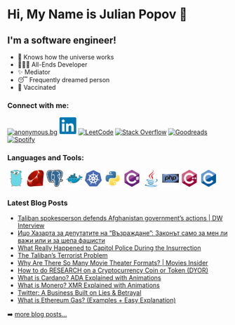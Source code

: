 # Hi, My Name is Julian Popov 👋 

## I'm a software engineer!

- 🔭 Knows how the universe works
- 🧑🏻‍💻 All-Ends Developer
- ✨ Mediator
- 😴 Frequently dreamed person
- 💉 Vaccinated

### Connect with me:

[<img alt="anonymous.bg" width="40px" src="https://static.wixstatic.com/media/fc8d9f_e1d6563ba7ce436da06dac34816eb6cc~mv2.jpeg" />][website]
[<img alt="LinkedIn" width="40px" src="https://github.com/devicons/devicon/blob/master/icons/linkedin/linkedin-original.svg" />][linkedin]
[<img alt="LeetCode" width="40px" src="https://avatars.githubusercontent.com/u/37351657" />][leetcode]
[<img alt="Stack Overflow" width="40px" src="https://avatars.githubusercontent.com/u/1393171" />][stackoverflow]
[<img alt="Goodreads" width="40px" src="https://avatars.githubusercontent.com/u/1386325" />][goodreads]
[<img alt="Spotify" width="40px" src="https://avatars.githubusercontent.com/u/251374" />][spotify]  

### Languages and Tools:

[<img alt="Go" width="40px" src="https://github.com/devicons/devicon/blob/master/icons/go/go-original.svg" />][go]
[<img alt="Ruby" width="40px" src="https://github.com/devicons/devicon/blob/master/icons/ruby/ruby-original.svg" />][ruby]
[<img alt="PostgreSQL" width="40px" src="https://github.com/devicons/devicon/blob/master/icons/postgresql/postgresql-original.svg" />][postgresql]
[<img alt="Docker" width="40px" src="https://github.com/devicons/devicon/blob/master/icons/docker/docker-original.svg" />][docker]
[<img alt="Kubernetes" width="40px" src="https://github.com/devicons/devicon/blob/master/icons/kubernetes/kubernetes-plain.svg" />][kubernetes]
[<img alt="Python" width="40px" src="https://github.com/devicons/devicon/blob/master/icons/python/python-original.svg" />][python]
[<img alt="C#" width="40px" src="https://github.com/devicons/devicon/blob/master/icons/csharp/csharp-original.svg" />][csharp]
[<img alt="Java" width="40px" src="https://github.com/devicons/devicon/blob/master/icons/java/java-original.svg" />][java]
[<img alt="PHP" width="40px" src="https://github.com/devicons/devicon/blob/master/icons/php/php-original.svg" />][php]
[<img alt="C++" width="40px" src="https://github.com/devicons/devicon/blob/master/icons/cplusplus/cplusplus-original.svg" />][cpp]
[<img alt="C" width="40px" src="https://github.com/devicons/devicon/blob/master/icons/c/c-original.svg" />][c]  

### Latest Blog Posts

<!-- BLOG-POST-LIST:START -->
- [Taliban spokesperson defends Afghanistan government’s actions | DW Interview](https://blog.anonymous.bg/2022/01/14/taliban-spokesperson-defends-afghanistan-governments-actions-dw-interview/)
- [Ицо Хазарта за депутатите на “Възраждане”: Законът само за мен ли важи или и за шепа фашисти](https://blog.anonymous.bg/2022/01/14/%d0%b8%d1%86%d0%be-%d1%85%d0%b0%d0%b7%d0%b0%d1%80%d1%82%d0%b0-%d0%b7%d0%b0-%d0%b4%d0%b5%d0%bf%d1%83%d1%82%d0%b0%d1%82%d0%b8%d1%82%d0%b5-%d0%bd%d0%b0-%d0%b2%d1%8a%d0%b7%d1%80%d0%b0%d0%b6%d0%b4%d0%b0/)
- [What Really Happened to Capitol Police During the Insurrection](https://blog.anonymous.bg/2022/01/11/what-really-happened-to-capitol-police-during-the-insurrection/)
- [The Taliban’s Terrorist Problem](https://blog.anonymous.bg/2022/01/01/the-talibans-terrorist-problem/)
- [Why Are There So Many Movie Theater Formats? | Movies Insider](https://blog.anonymous.bg/2022/01/01/why-are-there-so-many-movie-theater-formats-movies-insider/)
- [How to do RESEARCH on a Cryptocurrency Coin or Token &lpar;DYOR&rpar;](https://blog.anonymous.bg/2022/01/01/how-to-do-research-on-a-cryptocurrency-coin-or-token-dyor/)
- [What is Cardano? ADA Explained with Animations](https://blog.anonymous.bg/2022/01/01/what-is-cardano-ada-explained-with-animations/)
- [What is Monero? XMR Explained with Animations](https://blog.anonymous.bg/2022/01/01/what-is-monero-xmr-explained-with-animations/)
- [Twitter: A Business Built on Lies &amp; Betrayal](https://blog.anonymous.bg/2022/01/01/twitter-a-business-built-on-lies-betrayal/)
- [What is Ethereum Gas? &lpar;Examples + Easy Explanation&rpar;](https://blog.anonymous.bg/2022/01/01/what-is-ethereum-gas-examples-easy-explanation/)
<!-- BLOG-POST-LIST:END -->

➡️ [more blog posts...][blog]

[website]: https://anonymous.bg/
[linkedin]: https://www.linkedin.com/in/julianpopov/
[leetcode]: https://leetcode.com/ju-popov/
[stackoverflow]: https://stackoverflow.com/users/44537/julian-popov
[goodreads]: https://www.goodreads.com/review/list/2622629-ju?shelf=read&view=covers
[spotify]: https://open.spotify.com/user/ju

[go]: https://golang.org/
[ruby]: https://www.ruby-lang.org/
[postgresql]: https://www.postgresql.org/
[docker]: https://www.docker.com/
[kubernetes]: https://kubernetes.io/
[python]: https://www.python.org/
[csharp]: https://docs.microsoft.com/en-us/dotnet/csharp/
[java]: https://www.java.com/
[php]: https://www.php.net/
[cpp]: https://isocpp.org/
[c]: https://www.iso.org/standard/74528.html

[blog]: https://blog.anonymous.bg/
